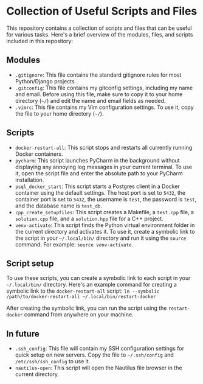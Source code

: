 # Collection of Useful Scripts and Files

This repository contains a collection of scripts and files that can be useful for various tasks. Here's a brief overview of the modules, files, and scripts included in this repository:

## Modules

* `.gitignore`: This file contains the standard gitignore rules for most Python/Django projects.
* `.gitconfig`: This file contains my gitconfig settings, including my name and email. Before using this file, make sure to copy it to your home directory (`~/`) and edit the name and email fields as needed.
* `.vimrc`: This file contains my Vim configuration settings. To use it, copy the file to your home directory (`~/`).

## Scripts

* `docker-restart-all`: This script stops and restarts all currently running Docker containers.
* `pycharm`: This script launches PyCharm in the background without displaying any annoying log messages in your current terminal. To use it, open the script file and enter the absolute path to your PyCharm installation.
* `psql_docker_start`: This script starts a Postgres client in a Docker container using the default settings. The host port is set to `5432`, the container port is set to `5432`, the username is `test`, the password is `test`, and the database name is `test_db`.
* `cpp_create_setupfiles`: This script creates a Makefile, a `test.cpp` file, a `solution.cpp` file, and a `solution.hpp` file for a C++ project.
* `venv-activate`: This script finds the Python virtual environment folder in the current directory and activates it. To use it, create a symbolic link to the script in your `~/.local/bin/` directory and run it using the `source` command. For example: `source venv-activate`.

## Script setup

To use these scripts, you can create a symbolic link to each script in your `~/.local/bin/` directory. Here's an example command for creating a symbolic link to the `docker-restart-all` script:
`ln --symbolic /path/to/docker-restart-all ~/.local/bin/restart-docker`




After creating the symbolic link, you can run the script using the `restart-docker` command from anywhere on your machine.

## In future

* `.ssh_config`: This file will contain my SSH configuration settings for quick setup on new servers. Copy the file to `~/.ssh/config` and `/etc/ssh/ssh_config` to use it.
* `nautilus-open`: This script will open the Nautilus file browser in the current directory.

